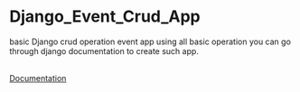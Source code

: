 # Django_Event_Crud_App
<p>basic Django crud operation event app using all basic operation you can go through django documentation to create such app.</p><br/>
<a href="https://docs.djangoproject.com/en/4.1/">Documentation</a><br/>

